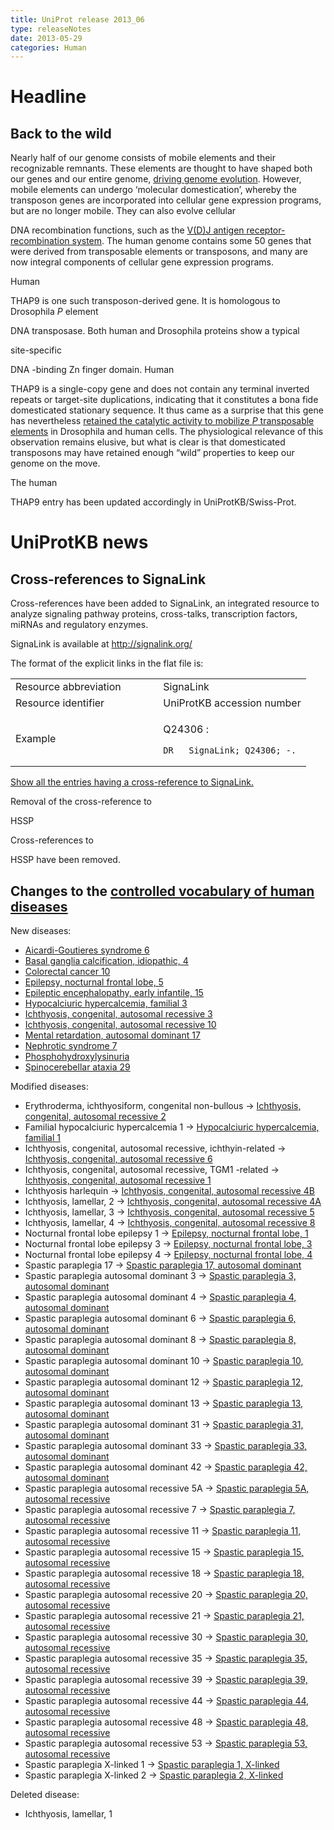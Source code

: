 ```yaml
---
title: UniProt release 2013_06
type: releaseNotes
date: 2013-05-29
categories: Human
---
```


# Headline

## Back to the wild

Nearly half of our genome consists of mobile elements and their recognizable remnants. These elements are thought to have shaped both our genes and our entire genome, [driving genome evolution](http://www.ncbi.nlm.nih.gov/pubmed/15016989,20591532). However, mobile elements can undergo ‘molecular domestication’, whereby the transposon genes are incorporated into cellular gene expression programs, but are no longer mobile. They can also evolve cellular

DNA recombination functions, such as the [V(D)J antigen receptor-recombination system](http://www.uniprot.org/uniprot/?query=accession:P15918+OR+accession:P55895). The human genome contains some 50 genes that were derived from transposable elements or transposons, and many are now integral components of cellular gene expression programs.

Human

THAP9 is one such transposon-derived gene. It is homologous to Drosophila *P* element

DNA transposase. Both human and Drosophila proteins show a typical

site-specific

DNA -binding Zn finger domain. Human

THAP9 is a single-copy gene and does not contain any terminal inverted repeats or target-site duplications, indicating that it constitutes a bona fide domesticated stationary sequence. It thus came as a surprise that this gene has nevertheless [retained the catalytic activity to mobilize *P* transposable elements](http://www.ncbi.nlm.nih.gov/pubmed/23349291) in Drosophila and human cells. The physiological relevance of this observation remains elusive, but what is clear is that domesticated transposons may have retained enough “wild” properties to keep our genome on the move.

The human

THAP9 entry has been updated accordingly in UniProtKB/Swiss-Prot.

# UniProtKB news

## Cross-references to SignaLink

Cross-references have been added to SignaLink, an integrated resource to analyze signaling pathway proteins, cross-talks, transcription factors, miRNAs and regulatory enzymes.

SignaLink is available at <http://signalink.org/>

The format of the explicit links in the flat file is:

<table><colgroup><col style="width: 50%" /><col style="width: 50%" /></colgroup><tbody><tr class="odd"><td>Resource abbreviation</td><td>SignaLink</td></tr><tr class="even"><td>Resource identifier</td><td>UniProtKB accession number</td></tr><tr class="odd"><td>Example</td><td><p>Q24306 :</p><pre><code>DR   SignaLink; Q24306; -.</code></pre></td></tr></tbody></table>

[Show all the entries having a cross-reference to SignaLink.](http://www.uniprot.org/uniprot/?query=database%3Asignalink&sort=score)

Removal of the cross-reference to

HSSP

Cross-references to

HSSP have been removed.

## Changes to the [controlled vocabulary of human diseases](https://ftp.uniprot.org/pub/databases/uniprot/current_release/knowledgebase/complete/docs/humdisease)

New diseases:

-   [Aicardi-Goutieres syndrome 6](http://www.uniprot.org/diseases/DI-03668)
-   [Basal ganglia calcification, idiopathic, 4](http://www.uniprot.org/diseases/DI-03665)
-   [Colorectal cancer 10](http://www.uniprot.org/diseases/DI-03661)
-   [Epilepsy, nocturnal frontal lobe, 5](http://www.uniprot.org/diseases/DI-03663)
-   [Epileptic encephalopathy, early infantile, 15](http://www.uniprot.org/diseases/DI-03664)
-   [Hypocalciuric hypercalcemia, familial 3](http://www.uniprot.org/diseases/DI-03662)
-   [Ichthyosis, congenital, autosomal recessive 3](http://www.uniprot.org/diseases/DI-03670)
-   [Ichthyosis, congenital, autosomal recessive 10](http://www.uniprot.org/diseases/DI-03671)
-   [Mental retardation, autosomal dominant 17](http://www.uniprot.org/diseases/DI-03667)
-   [Nephrotic syndrome 7](http://www.uniprot.org/diseases/DI-03666)
-   [Phosphohydroxylysinuria](http://www.uniprot.org/diseases/DI-03669)
-   [Spinocerebellar ataxia 29](http://www.uniprot.org/diseases/DI-03660)

Modified diseases:

-   Erythroderma, ichthyosiform, congenital non-bullous -&gt; [Ichthyosis, congenital, autosomal recessive 2](http://www.uniprot.org/diseases/DI-00822)
-   Familial hypocalciuric hypercalcemia 1 -&gt; [Hypocalciuric hypercalcemia, familial 1](http://www.uniprot.org/diseases/DI-01588)
-   Ichthyosis, congenital, autosomal recessive, ichthyin-related -&gt; [Ichthyosis, congenital, autosomal recessive 6](http://www.uniprot.org/diseases/DI-00583)
-   Ichthyosis, congenital, autosomal recessive, TGM1 -related -&gt; [Ichthyosis, congenital, autosomal recessive 1](http://www.uniprot.org/diseases/DI-01230)
-   Ichthyosis harlequin -&gt; [Ichthyosis, congenital, autosomal recessive 4B](http://www.uniprot.org/diseases/DI-00584)
-   Ichthyosis, lamellar, 2 -&gt; [Ichthyosis, congenital, autosomal recessive 4A](http://www.uniprot.org/diseases/DI-00588)
-   Ichthyosis, lamellar, 3 -&gt; [Ichthyosis, congenital, autosomal recessive 5](http://www.uniprot.org/diseases/DI-00589)
-   Ichthyosis, lamellar, 4 -&gt; [Ichthyosis, congenital, autosomal recessive 8](http://www.uniprot.org/diseases/DI-03085)
-   Nocturnal frontal lobe epilepsy 1 -&gt; [Epilepsy, nocturnal frontal lobe, 1](http://www.uniprot.org/diseases/DI-00819)
-   Nocturnal frontal lobe epilepsy 3 -&gt; [Epilepsy, nocturnal frontal lobe, 3](http://www.uniprot.org/diseases/DI-00820)
-   Nocturnal frontal lobe epilepsy 4 -&gt; [Epilepsy, nocturnal frontal lobe, 4](http://www.uniprot.org/diseases/DI-00821)
-   Spastic paraplegia 17 -&gt; [Spastic paraplegia 17, autosomal dominant](http://www.uniprot.org/diseases/DI-01050)
-   Spastic paraplegia autosomal dominant 3 -&gt; [Spastic paraplegia 3, autosomal dominant](http://www.uniprot.org/diseases/DI-01035)
-   Spastic paraplegia autosomal dominant 4 -&gt; [Spastic paraplegia 4, autosomal dominant](http://www.uniprot.org/diseases/DI-01036)
-   Spastic paraplegia autosomal dominant 6 -&gt; [Spastic paraplegia 6, autosomal dominant](http://www.uniprot.org/diseases/DI-01037)
-   Spastic paraplegia autosomal dominant 8 -&gt; [Spastic paraplegia 8, autosomal dominant](http://www.uniprot.org/diseases/DI-01038)
-   Spastic paraplegia autosomal dominant 10 -&gt; [Spastic paraplegia 10, autosomal dominant](http://www.uniprot.org/diseases/DI-02319)
-   Spastic paraplegia autosomal dominant 12 -&gt; [Spastic paraplegia 12, autosomal dominant](http://www.uniprot.org/diseases/DI-03410)
-   Spastic paraplegia autosomal dominant 13 -&gt; [Spastic paraplegia 13, autosomal dominant](http://www.uniprot.org/diseases/DI-01039)
-   Spastic paraplegia autosomal dominant 31 -&gt; [Spastic paraplegia 31, autosomal dominant](http://www.uniprot.org/diseases/DI-01040)
-   Spastic paraplegia autosomal dominant 33 -&gt; [Spastic paraplegia 33, autosomal dominant](http://www.uniprot.org/diseases/DI-01041)
-   Spastic paraplegia autosomal dominant 42 -&gt; [Spastic paraplegia 42, autosomal dominant](http://www.uniprot.org/diseases/DI-01042)
-   Spastic paraplegia autosomal recessive 5A -&gt; [Spastic paraplegia 5A, autosomal recessive](http://www.uniprot.org/diseases/DI-01043)
-   Spastic paraplegia autosomal recessive 7 -&gt; [Spastic paraplegia 7, autosomal recessive](http://www.uniprot.org/diseases/DI-01044)
-   Spastic paraplegia autosomal recessive 11 -&gt; [Spastic paraplegia 11, autosomal recessive](http://www.uniprot.org/diseases/DI-01045)
-   Spastic paraplegia autosomal recessive 15 -&gt; [Spastic paraplegia 15, autosomal recessive](http://www.uniprot.org/diseases/DI-01046)
-   Spastic paraplegia autosomal recessive 18 -&gt; [Spastic paraplegia 18, autosomal recessive](http://www.uniprot.org/diseases/DI-03411)
-   Spastic paraplegia autosomal recessive 20 -&gt; [Spastic paraplegia 20, autosomal recessive](http://www.uniprot.org/diseases/DI-01047)
-   Spastic paraplegia autosomal recessive 21 -&gt; [Spastic paraplegia 21, autosomal recessive](http://www.uniprot.org/diseases/DI-01048)
-   Spastic paraplegia autosomal recessive 30 -&gt; [Spastic paraplegia 30, autosomal recessive](http://www.uniprot.org/diseases/DI-03243)
-   Spastic paraplegia autosomal recessive 35 -&gt; [Spastic paraplegia 35, autosomal recessive](http://www.uniprot.org/diseases/DI-02936)
-   Spastic paraplegia autosomal recessive 39 -&gt; [Spastic paraplegia 39, autosomal recessive](http://www.uniprot.org/diseases/DI-01049)
-   Spastic paraplegia autosomal recessive 44 -&gt; [Spastic paraplegia 44, autosomal recessive](http://www.uniprot.org/diseases/DI-02587)
-   Spastic paraplegia autosomal recessive 48 -&gt; [Spastic paraplegia 48, autosomal recessive](http://www.uniprot.org/diseases/DI-02933)
-   Spastic paraplegia autosomal recessive 53 -&gt; [Spastic paraplegia 53, autosomal recessive](http://www.uniprot.org/diseases/DI-03607)
-   Spastic paraplegia X-linked 1 -&gt; [Spastic paraplegia 1, X-linked](http://www.uniprot.org/diseases/DI-01051)
-   Spastic paraplegia X-linked 2 -&gt; [Spastic paraplegia 2, X-linked](http://www.uniprot.org/diseases/DI-01052)

Deleted disease:

-   Ichthyosis, lamellar, 1

